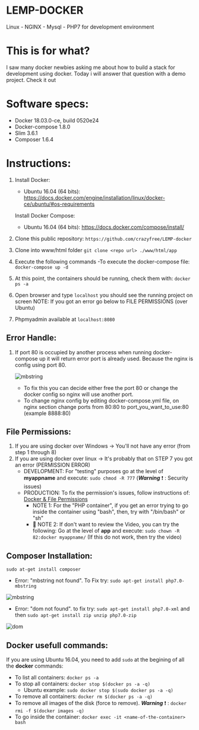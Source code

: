 # LEMP-DOCKER
Linux - NGINX - Mysql - PHP7 for development environment

# This is for what?
I saw many docker newbies asking me about how to build a stack for development using docker. 
Today i will answer that question with a demo project. Check it out

# Software specs:
   - Docker 18.03.0-ce, build 0520e24
   - Docker-compose 1.8.0
   - Slim 3.6.1
   - Composer 1.6.4
# Instructions:
1. Install Docker:
   - Ubuntu 16.04 (64 bits): https://docs.docker.com/engine/installation/linux/docker-ce/ubuntu/#os-requirements
   
   Install Docker Compose:
   - Ubuntu 16.04 (64 bits): https://docs.docker.com/compose/install/
   
2. Clone this public repository:
   `https://github.com/crazyfree/LEMP-docker`

3. Clone into www/html folder
   `git clone <repo url> ./www/html/app`

4. Execute the following commands
   -To execute the docker-compose file: `docker-compose up -d`

5. At this point, the containers should be running, check them with: `docker ps -a` 

6. Open browser and type `localhost` you should see the running project on screen
   NOTE: If you got an error go below to FILE PERMISSIONS (over Ubuntu)

7. Phpmyadmin available at `localhost:8080`

## Error Handle: 
1. If port 80 is occupied by another process when running docker-compose up it will return error port is already used. Because the nginx is config using port 80.  
    
    ![mbstring](http://i.prntscr.com/bIW8zpdmRruOnKWfxIhIcw.png)
    
    - To fix this you can decide either free the port 80 or change the docker config so nginx will use another port.
    - To change nginx config by editing docker-compose.yml file, on nginx section change ports from 80:80 to port_you_want_to_use:80 (example 8888:80)
        
## File Permissions:
1. If you are using docker over Windows -> You'll not have any error (from step 1 through 8)
2. If you are using docker over linux -> It's probably that on STEP 7 you got an error (PERMISSION ERROR)
   - DEVELOPMENT: For "testing" purposes go at the level of **myappname** and execute: `sudo chmod -R 777` (***Warning*** :exclamation: : Security issues)
   - PRODUCTION: To fix the permission's issues, follow instructions of: [Docker & File Permissions](https://serversforhackers.com/c/dckr-file-permissions)   
        - NOTE 1: For the "PHP container", if you get an error trying to go inside the container using "bash", then, try with "/bin/bash" or "sh"
        - :key: NOTE 2: If don't want to review the Video, you can try the following: Go at the level of **app** and execute: `sudo chown -R 82:docker myappname/` (If this do not work, then try the video)

## Composer Installation:
`sudo at-get install composer`

   - Error: "mbstring not found". To Fix try: `sudo apt-get install php7.0-mbstring`
   
   ![mbstring](https://user-images.githubusercontent.com/17578664/34341464-dc0f2668-e976-11e7-9516-40057a267569.jpg)
   
   - Error: "dom not found". to fix try: `sudo apt-get install php7.0-xml` and then `sudo apt-get install zip unzip php7.0-zip`
   
   ![dom](https://user-images.githubusercontent.com/17578664/34341576-e40af570-e978-11e7-8799-9b60a7dc9eac.jpg)

## Docker usefull commands:
If you are using Ubuntu 16.04, you need to add `sudo` at the begining of all the **docker** commands:

- To list all containers: `docker ps -a`
- To stop all containers: `docker stop $(docker ps -a -q)`
  - Ubuntu example: `sudo docker stop $(sudo docker ps -a -q)`
- To remove all containers: `docker rm $(docker ps -a -q)`
- To remove all images of the disk (force to remove). ***Warning*** :exclamation: : `docker rmi -f $(docker images -q)`
- To go inside the container: `docker exec -it <name-of-the-container> bash`

